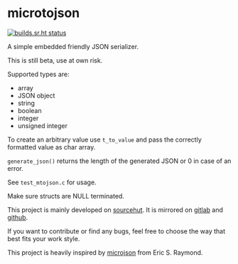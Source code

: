 # microtojson

[![builds.sr.ht status](https://builds.sr.ht/~rkta/microtojson.svg)](https://builds.sr.ht/~rkta/microtojson?)

A simple embedded friendly JSON serializer.

This is still beta, use at own risk.

Supported types are:
- array
- JSON object
- string
- boolean
- integer
- unsigned integer

To create an arbitrary value use `t_to_value` and pass the correctly formatted value as char array.

`generate_json()` returns the length of the generated JSON or 0 in case of an error.

See `test_mtojson.c` for usage.

Make sure structs are NULL terminated.

This project is mainly developed on [sourcehut](https://sr.ht/~rkta/microtojson/).
It is mirrored on [gitlab](https://gitlab.com/rkta/microtojson) and [github](https://github.com/rkta/microtojson).

If you want to contribute or find any bugs, feel free to choose the way that best fits your work style.

This project is heavily inspired by [microjson](https://gitlab.com/esr/microjson/) from Eric S. Raymond.
